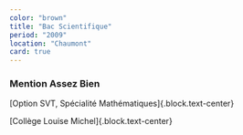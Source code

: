 ```yaml
---
color: "brown"
title: "Bac Scientifique"
period: "2009"
location: "Chaumont"
card: true
---
```


### Mention Assez Bien

[Option SVT, Spécialité Mathématiques]{.block.text-center}

[Collège Louise Michel]{.block.text-center}
